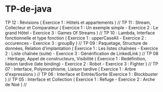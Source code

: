 # TP-de-java

TP 12 : Révisions ( Exercice 1 : Hôtels et appartements ) //
TP 11 : Stream, Collecteur et Comparateur ( Exercice 1 : Un exemple simple - Exercice 2 : Le grand Hôtel - Exercice 3 : Games Of Streams ) //
TP 10 : Lambda, Interface fonctionnelle et type fonction ( Exercice 1 : upperCaseAll - Exercice 2 : occurences - Exercice 3 : groupBy ) //
TP 09 : Paquetage, Structure de données, Relation d'implantation ( Exercice 1 : Les listes chaînées - Exercice 2 : Liste chaînée (suite) - Exercice 3 : Générification de LinkedLink ) //
TP 08 : Héritage, Appel de constructeurs, Visibilité ( Exercice 1 : Redéfinition, liaison tardive (late binding) - Exercice 2 : Robot - Exercice 3 : Fighter ) //
TP 07 : Interface, Polymorphisme, Liaison tardive ( Exercice 1 : Arbre d'expressions ) //
TP 06 : Interface et Entrée/Sortie (Exercice 1 : Blockbuster ) //
TP 05 : Interface et Collection ( Exercice 1 : Refuge - Exercice 2 : Arche de Noé ) //

